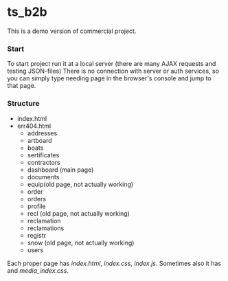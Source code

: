 # ts_b2b

This is a demo version of commercial project.

### Start

To start project run it at a local server (there are many AJAX requests and testing JSON-files)
There is no connection with server or auth services, so you can simply type needing page
in the browser's console and jump to that page.

### Structure

- index.html
- err404.html
  - addresses
  - artboard
  - boats
  - sertificates
  - contractors
  - dashboard (main page)
  - documents
  - equip(old page, not actually working)
  - order
  - orders
  - profile
  - recl (old page, not actually working)
  - reclamation
  - reclamations
  - registr
  - snow (old page, not actually working)
  - users

Each proper page has _index.html_, _index.css_, _index.js_. Sometimes also it has and _media_index.css_.

